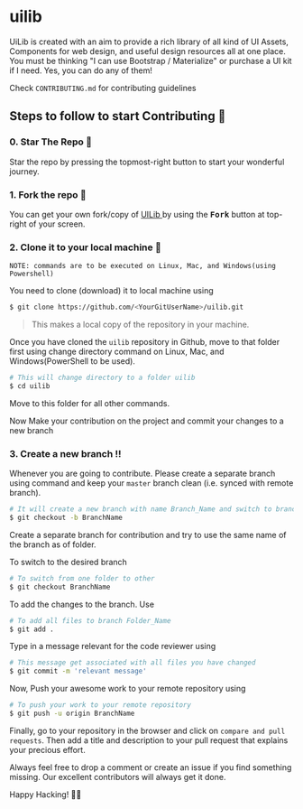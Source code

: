# uilib

UiLib is created with an aim to provide a rich library of all kind of UI Assets, Components for web design, and useful design resources all at one place. You must be thinking "I can use Bootstrap / Materialize" or purchase a UI kit if I need. Yes, you can do any of them!

Check `CONTRIBUTING.md` for contributing guidelines

## Steps to follow to start Contributing :scroll:

### 0. Star The Repo :star2:

Star the repo by pressing the topmost-right button to start your wonderful journey.

### 1. Fork the repo :fork_and_knife:

You can get your own fork/copy of <a href="https://github.com/iamrishirb/uilib.git"> UILib </a> by using the <kbd><b>Fork</b></kbd> button at top-right of your screen.

### 2. Clone it to your local machine :busts_in_silhouette:

`NOTE: commands are to be executed on Linux, Mac, and Windows(using Powershell)`

You need to clone (download) it to local machine using

```sh
$ git clone https://github.com/<YourGitUserName>/uilib.git
```

> This makes a local copy of the repository in your machine.

Once you have cloned the `uilib` repository in Github, move to that folder first using change directory command on Linux, Mac, and Windows(PowerShell to be used).

```sh
# This will change directory to a folder uilib
$ cd uilib
```

Move to this folder for all other commands.

Now Make your contribution on the project and commit your changes to a new branch

### 3. Create a new branch :bangbang:

Whenever you are going to contribute. Please create a separate branch using command and keep your `master` branch clean (i.e. synced with remote branch).

```sh
# It will create a new branch with name Branch_Name and switch to branch Folder_Name
$ git checkout -b BranchName
```

Create a separate branch for contribution and try to use the same name of the branch as of folder.

To switch to the desired branch

```sh
# To switch from one folder to other
$ git checkout BranchName
```

To add the changes to the branch. Use

```sh
# To add all files to branch Folder_Name
$ git add .
```

Type in a message relevant for the code reviewer using

```sh
# This message get associated with all files you have changed
$ git commit -m 'relevant message'
```

Now, Push your awesome work to your remote repository using

```sh
# To push your work to your remote repository
$ git push -u origin BranchName
```

Finally, go to your repository in the browser and click on `compare and pull requests`.
Then add a title and description to your pull request that explains your precious effort.

Always feel free to drop a comment or create an issue if you find something missing. Our excellent contributors will always get it done.

Happy Hacking! 🎉🎉
